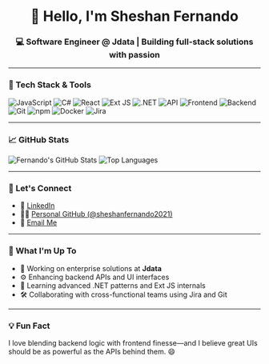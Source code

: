 <h1 align="center">👋 Hello, I'm Sheshan Fernando</h1>
<h3 align="center">💻 Software Engineer @ Jdata | Building full-stack solutions with passion</h3>

---

### 🚀 Tech Stack & Tools

![JavaScript](https://img.shields.io/badge/JavaScript-F7DF1E?style=flat&logo=javascript&logoColor=black)
![C#](https://img.shields.io/badge/C%23-239120?style=flat&logo=c-sharp&logoColor=white)
![React](https://img.shields.io/badge/React-20232A?style=flat&logo=react&logoColor=61DAFB)
![Ext JS](https://img.shields.io/badge/ExtJS-0D83CD?style=flat&logo=sencha&logoColor=white)
![.NET](https://img.shields.io/badge/.NET-512BD4?style=flat&logo=dotnet&logoColor=white)
![API](https://img.shields.io/badge/API-FF6F00?style=flat&logo=api&logoColor=white)
![Frontend](https://img.shields.io/badge/Frontend-61DAFB?style=flat&logo=html5&logoColor=white)
![Backend](https://img.shields.io/badge/Backend-181717?style=flat&logo=node.js&logoColor=white)
![Git](https://img.shields.io/badge/Git-F05032?style=flat&logo=git&logoColor=white)
![npm](https://img.shields.io/badge/NPM-CB3837?style=flat&logo=npm&logoColor=white)
![Docker](https://img.shields.io/badge/Docker-2496ED?style=flat&logo=docker&logoColor=white)
![Jira](https://img.shields.io/badge/Jira-0052CC?style=flat&logo=jira&logoColor=white)

---

### 📈 GitHub Stats

![Fernando's GitHub Stats](https://github-readme-stats.vercel.app/api?username=FernandoJdata&show_icons=true&theme=tokyonight)
![Top Languages](https://github-readme-stats.vercel.app/api/top-langs/?username=FernandoJdata&layout=compact&theme=tokyonight)

---

### 🔗 Let's Connect

- 💼 [LinkedIn](https://www.linkedin.com/in/your-linkedin-profile)
- 🧑‍💻 [Personal GitHub (@sheshanfernando2021)](https://github.com/sheshanfernando2021)
- 📧 [Email Me](mailto:your.email@example.com)

---

### 🧭 What I'm Up To

- 🔭 Working on enterprise solutions at **Jdata**
- ⚙️ Enhancing backend APIs and UI interfaces
- 🌱 Learning advanced .NET patterns and Ext JS internals
- 🛠️ Collaborating with cross-functional teams using Jira and Git

---

### 💡 Fun Fact

I love blending backend logic with frontend finesse—and I believe great UIs should be as powerful as the APIs behind them. 😄

